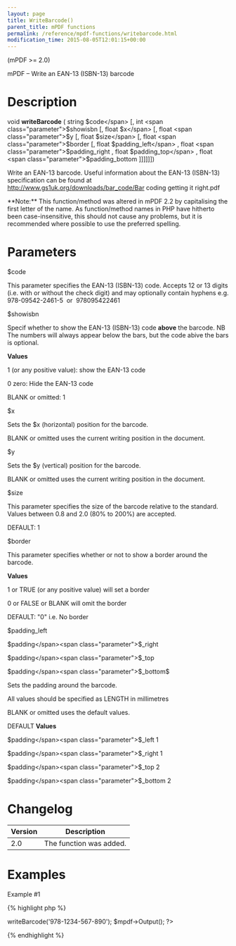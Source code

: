 ```yaml
---
layout: page
title: WriteBarcode()
parent_title: mPDF functions
permalink: /reference/mpdf-functions/writebarcode.html
modification_time: 2015-08-05T12:01:15+00:00
---
```


(mPDF >= 2.0)

mPDF – Write an EAN-13 (ISBN-13) barcode

# Description

void **writeBarcode** ( string <span class="parameter">$code</span> [, int <span class="parameter">$showisbn</span> [, float <span class="parameter">$x</span> [, float <span class="parameter">$y</span> [, float <span class="parameter">$size</span> [, float <span class="parameter">$border</span> [, float <span class="parameter">$padding_left</span> , float <span class="parameter">$padding_right</span> , float <span class="parameter">$padding_top</span> , float <span class="parameter">$padding_bottom</span> ]]]]]])

Write an EAN-13 barcode. Useful information about the EAN-13 (ISBN-13) specification can be found at <a href="http://www.gs1uk.org/downloads/bar_code/Bar coding getting it right.pdf">http://www.gs1uk.org/downloads/bar_code/Bar coding getting it right.pdf</a>

<div class="alert alert-info" role="alert">**Note:** This function/method was altered in mPDF 2.2 by capitalising the first letter of the name. As function/method names in PHP have hitherto been case-insensitive, this should not cause any problems, but it is recommended where possible to use the preferred spelling.</div>

# Parameters

<span class="parameter">$code</span>

This parameter specifies the EAN-13 (ISBN-13) code. Accepts 12 or 13 digits (i.e. with or without the check digit) and may optionally contain hyphens e.g. 978-09542-2461-5  or  978095422461

<span class="parameter">$showisbn</span>

Specif whether to show the EAN-13 (ISBN-13) code **above** the barcode. NB The numbers will always appear below the bars, but the code abive the bars is optional.

**Values**

1 (or any positive value): show the EAN-13 code

0 zero: Hide the EAN-13 code

<span class="smallblock">BLANK</span> or omitted: 1

<span class="parameter">$x</span>

Sets the <span class="parameter">$x</span> (horizontal) position for the barcode.

<span class="smallblock">BLANK</span> or omitted uses the current writing position in the document.

<span class="parameter">$y</span>

Sets the <span class="parameter">$y</span> (vertical) position for the barcode.

<span class="smallblock">BLANK</span> or omitted uses the current writing position in the document.

<span class="parameter">$size</span>

This parameter specifies the size of the barcode relative to the standard. Values between 0.8 and 2.0 (80% to 200%) are accepted.

<span class="smallblock">DEFAULT</span>: 1

<span class="parameter">$border</span>

This parameter specifies whether or not to show a border around the barcode.

**Values**

1 or <span class="smallblock">TRUE</span> (or any positive value) will set a border

0 or <span class="smallblock">FALSE</span> or <span class="smallblock">BLANK</span> will omit the border

<span class="smallblock">DEFAULT</span>: "0" i.e. No border

<span class="parameter">$padding_left</span>

<span class="parameter">$padding</span><span class="parameter">$_right</span>

<span class="parameter">$padding</span><span class="parameter">$_top</span>

<span class="parameter">$padding</span><span class="parameter">$_bottom</span><span class="parameter">$

</span>

Sets the padding around the barcode.

All values should be specified as <span class="smallblock">LENGTH</span> in millimetres

<span class="smallblock">BLANK</span> or omitted uses the default values.

<span class="smallblock">DEFAULT</span> **Values**

<span class="parameter">$padding</span><span class="parameter">$_left</span> 1

<span class="parameter">$padding</span><span class="parameter">$_right</span> 1

<span class="parameter">$padding</span><span class="parameter">$_top</span> 2

<span class="parameter">$padding</span><span class="parameter">$_bottom</span> 2

# Changelog

<table class="table"> <thead>
<tr> <th>Version</th><th>Description</th> </tr>
</thead> <tbody>
<tr>
<td>2.0</td>
<td>The function was added.</td>
</tr>
</tbody> </table>

# Examples

Example #1

{% highlight php %}
<?php

$mpdf = new mPDF();

$mpdf->writeBarcode('978-1234-567-890');

$mpdf->Output();

?>
{% endhighlight %}

